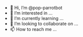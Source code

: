 - 👋 Hi, I’m @pop-parrotbot
- 👀 I’m interested in ...
- 🌱 I’m currently learning ...
- 💞️ I’m looking to collaborate on ...
- 📫 How to reach me ...

<!---
pop-parrotbot/pop-parrotbot is a ✨ special ✨ repository because its `README.md` (this file) appears on your GitHub profile.
You can click the Preview link to take a look at your changes.
--->
